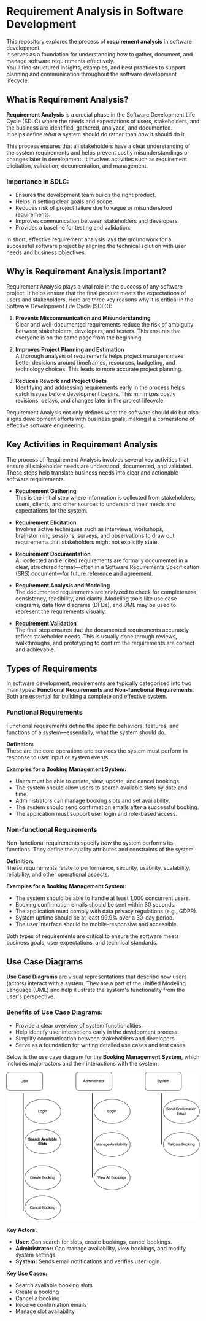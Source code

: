 # Requirement Analysis in Software Development

This repository explores the process of **requirement analysis** in software development.  
It serves as a foundation for understanding how to gather, document, and manage software requirements effectively.  
You'll find structured insights, examples, and best practices to support planning and communication throughout the software development lifecycle.

## What is Requirement Analysis?

**Requirement Analysis** is a crucial phase in the Software Development Life Cycle (SDLC) where the needs and expectations of users, stakeholders, and the business are identified, gathered, analyzed, and documented.  
It helps define *what* a system should do rather than *how* it should do it.

This process ensures that all stakeholders have a clear understanding of the system requirements and helps prevent costly misunderstandings or changes later in development. It involves activities such as requirement elicitation, validation, documentation, and management.

### Importance in SDLC:
- Ensures the development team builds the right product.
- Helps in setting clear goals and scope.
- Reduces risk of project failure due to vague or misunderstood requirements.
- Improves communication between stakeholders and developers.
- Provides a baseline for testing and validation.

In short, effective requirement analysis lays the groundwork for a successful software project by aligning the technical solution with user needs and business objectives.

## Why is Requirement Analysis Important?

Requirement Analysis plays a vital role in the success of any software project. It helps ensure that the final product meets the expectations of users and stakeholders. Here are three key reasons why it is critical in the Software Development Life Cycle (SDLC):

1. **Prevents Miscommunication and Misunderstanding**  
   Clear and well-documented requirements reduce the risk of ambiguity between stakeholders, developers, and testers. This ensures that everyone is on the same page from the beginning.

2. **Improves Project Planning and Estimation**  
   A thorough analysis of requirements helps project managers make better decisions around timeframes, resources, budgeting, and technology choices. This leads to more accurate project planning.

3. **Reduces Rework and Project Costs**  
   Identifying and addressing requirements early in the process helps catch issues before development begins. This minimizes costly revisions, delays, and changes later in the project lifecycle.

Requirement Analysis not only defines what the software should do but also aligns development efforts with business goals, making it a cornerstone of effective software engineering.

## Key Activities in Requirement Analysis

The process of Requirement Analysis involves several key activities that ensure all stakeholder needs are understood, documented, and validated. These steps help translate business needs into clear and actionable software requirements.

- **Requirement Gathering**  
  This is the initial step where information is collected from stakeholders, users, clients, and other sources to understand their needs and expectations for the system.

- **Requirement Elicitation**  
  Involves active techniques such as interviews, workshops, brainstorming sessions, surveys, and observations to draw out requirements that stakeholders might not explicitly state.

- **Requirement Documentation**  
  All collected and elicited requirements are formally documented in a clear, structured format—often in a Software Requirements Specification (SRS) document—for future reference and agreement.

- **Requirement Analysis and Modeling**  
  The documented requirements are analyzed to check for completeness, consistency, feasibility, and clarity. Modeling tools like use case diagrams, data flow diagrams (DFDs), and UML may be used to represent the requirements visually.

- **Requirement Validation**  
  The final step ensures that the documented requirements accurately reflect stakeholder needs. This is usually done through reviews, walkthroughs, and prototyping to confirm the requirements are correct and achievable.

## Types of Requirements

In software development, requirements are typically categorized into two main types: **Functional Requirements** and **Non-functional Requirements**. Both are essential for building a complete and effective system.

### Functional Requirements

Functional requirements define the specific behaviors, features, and functions of a system—essentially, what the system should do.

**Definition:**  
These are the core operations and services the system must perform in response to user input or system events.

**Examples for a Booking Management System:**
- Users must be able to create, view, update, and cancel bookings.
- The system should allow users to search available slots by date and time.
- Administrators can manage booking slots and set availability.
- The system should send confirmation emails after a successful booking.
- The application must support user login and role-based access.

### Non-functional Requirements

Non-functional requirements specify *how* the system performs its functions. They define the quality attributes and constraints of the system.

**Definition:**  
These requirements relate to performance, security, usability, scalability, reliability, and other operational aspects.

**Examples for a Booking Management System:**
- The system should be able to handle at least 1,000 concurrent users.
- Booking confirmation emails should be sent within 30 seconds.
- The application must comply with data privacy regulations (e.g., GDPR).
- System uptime should be at least 99.9% over a 30-day period.
- The user interface should be mobile-responsive and accessible.

Both types of requirements are critical to ensure the software meets business goals, user expectations, and technical standards.

## Use Case Diagrams

**Use Case Diagrams** are visual representations that describe how users (actors) interact with a system. They are a part of the Unified Modeling Language (UML) and help illustrate the system's functionality from the user's perspective.

### Benefits of Use Case Diagrams:
- Provide a clear overview of system functionalities.
- Help identify user interactions early in the development process.
- Simplify communication between stakeholders and developers.
- Serve as a foundation for writing detailed use cases and test cases.

Below is the use case diagram for the **Booking Management System**, which includes major actors and their interactions with the system:

![Use Case Diagram for Booking Management System](alx-booking-uc.png)

**Key Actors:**
- **User:** Can search for slots, create bookings, cancel bookings.
- **Administrator:** Can manage availability, view bookings, and modify system settings.
- **System:** Sends email notifications and verifies user login.

**Key Use Cases:**
- Search available booking slots
- Create a booking
- Cancel a booking
- Receive confirmation emails
- Manage slot availability
